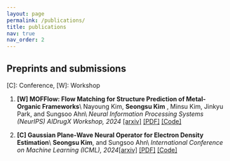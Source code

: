 ```yaml
---
layout: page
permalink: /publications/
title: publications
nav: true
nav_order: 2
---
```


<!-- _pages/publications.md -->

<!-- <div class="publications">

{% bibliography %}

</div> -->

## Preprints and submissions

\[C\]: Conference, \[W\]: Workshop

1. **\[W\] MOFFlow: Flow Matching for Structure Prediction of Metal-Organic Frameworks**\\
Nayoung Kim, **Seongsu Kim** , Minsu Kim, Jinkyu Park, and Sungsoo Ahn\\
*Neural Information Processing Systems (NeurIPS) AIDrugX Workshop, 2024* [[arxiv]](https://arxiv.org/abs/2410.17270) [[PDF]](https://arxiv.org/pdf/2410.17270.pdf) [[Code]](https://anonymous.4open.science/r/MOFFlow-3547)

1. **\[C\] Gaussian Plane-Wave Neural Operator for Electron Density Estimation**\\
**Seongsu Kim**, and Sungsoo Ahn\\
*International Conference on Machine Learning (ICML), 2024*[[arxiv]](https://arxiv.org/abs/2402.04278) [[PDF]](https://arxiv.org/pdf/2402.04278.pdf) [[Code]](https://github.com/seongsukim-ml/GPWNO?tab=readme-ov-file)
